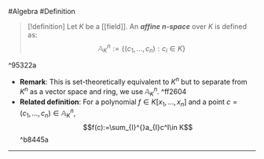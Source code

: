 #Algebra #Definition 

> [!definition]
> Let $K$ be a [[field]]. An ***affine $n$-space*** over $K$ is defined as: $$\mathbb{A}_{K}^n:=\{ (c_{1},\dots,c_{n}): c_{i}\in K \}$$

^95322a

- **Remark**: This is set-theoretically equivalent to $K^n$ but to separate from $K^n$ as a vector space and ring, we use $\mathbb{A}_{K}^n$. ^ff2604
- **Related definition**: For a polynomial $f\in K[x_{1},\dots,x_{n}]$ and a point $c=(c_{1},\dots,c_{n})\in \mathbb{A}_{K}^n$, $$f(c):=\sum_{I}^{}a_{I}c^I\in K$$ ^b8445a
---
